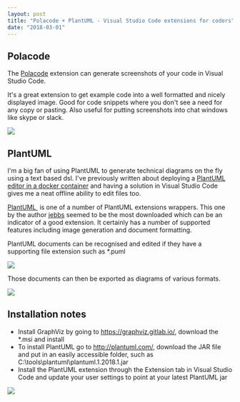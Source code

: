 ```yaml
---
layout: post
title: "Polacode + PlantUML - Visual Studio Code extensions for coders"
date: "2018-03-01"
---
```


## **Polacode**

The [Polacode](https://marketplace.visualstudio.com/items?itemName=pnp.polacode) extension can generate screenshots of your code in Visual Studio Code.

It's a great extension to get example code into a well formatted and nicely displayed image. Good for code snippets where you don't see a need for any copy or pasting. Also useful for putting screenshots into chat windows like skype or slack.

![]({{site.baseurl}}/assets/images/code.png)

## **PlantUML**

I'm a big fan of using PlantUML to generate technical diagrams on the fly using a text based dsl. I've previously written about deploying a [PlantUML editor in a docker container](https://www.robintegg.com/2018/01/14/deploying-a-plantuml-spring-boot-application-in-a-docker-container-to-sloppy-io/) and having a solution in Visual Studio Code gives me a neat offline ability to edit files too.

[PlantUML ](https://marketplace.visualstudio.com/items?itemName=jebbs.plantuml#overview) is one of a number of PlantUML extensions wrappers. This one by the author [jebbs](https://marketplace.visualstudio.com/search?term=publisher%3A%22jebbs%22&target=VSCode&category=All%20categories&sortBy=Relevance) seemed to be the most downloaded which can be an indicator of a good extension. It certainly has a number of supported features including image generation and document formatting.

PlantUML documents can be recognised and edited if they have a supporting file extension such as \*.puml

![]({{site.baseurl}}/assets/images/plantuml-code-1024x387.png)

Those documents can then be exported as diagrams of various formats.

![]({{site.baseurl}}/assets/images/example.png)

## **Installation notes**

- Install GraphViz by going to https://graphviz.gitlab.io/, download the \*.msi and install
- To install PlantUML go to http://plantuml.com/, download the JAR file and put in an easily accessible folder, such as C:\\tools\\plantuml\\plantuml.1.2018.1.jar
- Install the PlantUML extension through the Extension tab in Visual Studio Code and update your user settings to point at your latest PlantUML jar

![]({{site.baseurl}}/assets/images/plantuml-settings-1024x267.png)

